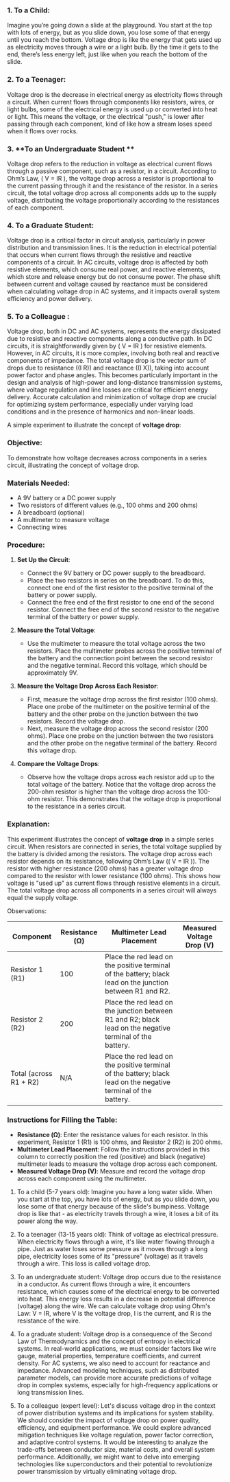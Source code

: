 
### 1. **To a Child:**
Imagine you’re going down a slide at the playground. You start at the top with lots of energy, but as you slide down, you lose some of that energy until you reach the bottom. Voltage drop is like the energy that gets used up as electricity moves through a wire or a light bulb. By the time it gets to the end, there’s less energy left, just like when you reach the bottom of the slide.

### 2. **To a Teenager:**
Voltage drop is the decrease in electrical energy as electricity flows through a circuit. When current flows through components like resistors, wires, or light bulbs, some of the electrical energy is used up or converted into heat or light. This means the voltage, or the electrical "push," is lower after passing through each component, kind of like how a stream loses speed when it flows over rocks.

### 3. **To an Undergraduate Student **
Voltage drop refers to the reduction in voltage as electrical current flows through a passive component, such as a resistor, in a circuit. According to Ohm’s Law, \( V = IR \), the voltage drop across a resistor is proportional to the current passing through it and the resistance of the resistor. In a series circuit, the total voltage drop across all components adds up to the supply voltage, distributing the voltage proportionally according to the resistances of each component.

### 4. **To a Graduate Student:**
Voltage drop is a critical factor in circuit analysis, particularly in power distribution and transmission lines. It is the reduction in electrical potential that occurs when current flows through the resistive and reactive components of a circuit. In AC circuits, voltage drop is affected by both resistive elements, which consume real power, and reactive elements, which store and release energy but do not consume power. The phase shift between current and voltage caused by reactance must be considered when calculating voltage drop in AC systems, and it impacts overall system efficiency and power delivery.

### 5. **To a Colleague :**
Voltage drop, both in DC and AC systems, represents the energy dissipated due to resistive and reactive components along a conductive path. In DC circuits, it is straightforwardly given by \( V = IR \) for resistive elements. However, in AC circuits, it is more complex, involving both real and reactive components of impedance. The total voltage drop is the vector sum of drops due to resistance (\(I R\)) and reactance (\(I X\)), taking into account power factor and phase angles. This becomes particularly important in the design and analysis of high-power and long-distance transmission systems, where voltage regulation and line losses are critical for efficient energy delivery. Accurate calculation and minimization of voltage drop are crucial for optimizing system performance, especially under varying load conditions and in the presence of harmonics and non-linear loads.

A simple experiment to illustrate the concept of **voltage drop**:

### Objective:
To demonstrate how voltage decreases across components in a series circuit, illustrating the concept of voltage drop.

### Materials Needed:
- A 9V battery or a DC power supply
- Two resistors of different values (e.g., 100 ohms and 200 ohms)
- A breadboard (optional)
- A multimeter to measure voltage
- Connecting wires

### Procedure:

1. **Set Up the Circuit**:
   - Connect the 9V battery or DC power supply to the breadboard. 
   - Place the two resistors in series on the breadboard. To do this, connect one end of the first resistor to the positive terminal of the battery or power supply.
   - Connect the free end of the first resistor to one end of the second resistor. Connect the free end of the second resistor to the negative terminal of the battery or power supply.

2. **Measure the Total Voltage**:
   - Use the multimeter to measure the total voltage across the two resistors. Place the multimeter probes across the positive terminal of the battery and the connection point between the second resistor and the negative terminal. Record this voltage, which should be approximately 9V.

3. **Measure the Voltage Drop Across Each Resistor**:
   - First, measure the voltage drop across the first resistor (100 ohms). Place one probe of the multimeter on the positive terminal of the battery and the other probe on the junction between the two resistors. Record the voltage drop.
   - Next, measure the voltage drop across the second resistor (200 ohms). Place one probe on the junction between the two resistors and the other probe on the negative terminal of the battery. Record this voltage drop.

4. **Compare the Voltage Drops**:
   - Observe how the voltage drops across each resistor add up to the total voltage of the battery. Notice that the voltage drop across the 200-ohm resistor is higher than the voltage drop across the 100-ohm resistor. This demonstrates that the voltage drop is proportional to the resistance in a series circuit.

### Explanation:
This experiment illustrates the concept of **voltage drop** in a simple series circuit. When resistors are connected in series, the total voltage supplied by the battery is divided among the resistors. The voltage drop across each resistor depends on its resistance, following Ohm’s Law (\( V = IR \)). The resistor with higher resistance (200 ohms) has a greater voltage drop compared to the resistor with lower resistance (100 ohms). This shows how voltage is "used up" as current flows through resistive elements in a circuit. The total voltage drop across all components in a series circuit will always equal the supply voltage.

Observations:

| **Component**           | **Resistance (Ω)** | **Multimeter Lead Placement**                                          | **Measured Voltage Drop (V)** |
|-------------------------|--------------------|------------------------------------------------------------------------|-------------------------------|
| Resistor 1 (R1)         | 100                | Place the red lead on the positive terminal of the battery; black lead on the junction between R1 and R2. |                               |
| Resistor 2 (R2)         | 200                | Place the red lead on the junction between R1 and R2; black lead on the negative terminal of the battery. |                               |
| Total (across R1 + R2)  | N/A                | Place the red lead on the positive terminal of the battery; black lead on the negative terminal of the battery. |                               |

### Instructions for Filling the Table:
- **Resistance (Ω)**: Enter the resistance values for each resistor. In this experiment, Resistor 1 (R1) is 100 ohms, and Resistor 2 (R2) is 200 ohms.
- **Multimeter Lead Placement**: Follow the instructions provided in this column to correctly position the red (positive) and black (negative) multimeter leads to measure the voltage drop across each component.
- **Measured Voltage Drop (V)**: Measure and record the voltage drop across each component using the multimeter.

1. To a child (5-7 years old):
Imagine you have a long water slide. When you start at the top, you have lots of energy, but as you slide down, you lose some of that energy because of the slide's bumpiness. Voltage drop is like that - as electricity travels through a wire, it loses a bit of its power along the way.

2. To a teenager (13-15 years old):
Think of voltage as electrical pressure. When electricity flows through a wire, it's like water flowing through a pipe. Just as water loses some pressure as it moves through a long pipe, electricity loses some of its "pressure" (voltage) as it travels through a wire. This loss is called voltage drop.

3. To an undergraduate student:
Voltage drop occurs due to the resistance in a conductor. As current flows through a wire, it encounters resistance, which causes some of the electrical energy to be converted into heat. This energy loss results in a decrease in potential difference (voltage) along the wire. We can calculate voltage drop using Ohm's Law: V = IR, where V is the voltage drop, I is the current, and R is the resistance of the wire.

4. To a graduate student:
Voltage drop is a consequence of the Second Law of Thermodynamics and the concept of entropy in electrical systems. In real-world applications, we must consider factors like wire gauge, material properties, temperature coefficients, and current density. For AC systems, we also need to account for reactance and impedance. Advanced modeling techniques, such as distributed parameter models, can provide more accurate predictions of voltage drop in complex systems, especially for high-frequency applications or long transmission lines.

5. To a colleague (expert level):
Let's discuss voltage drop in the context of power distribution systems and its implications for system stability. We should consider the impact of voltage drop on power quality, efficiency, and equipment performance. We could explore advanced mitigation techniques like voltage regulation, power factor correction, and adaptive control systems. It would be interesting to analyze the trade-offs between conductor size, material costs, and overall system performance. Additionally, we might want to delve into emerging technologies like superconductors and their potential to revolutionize power transmission by virtually eliminating voltage drop.
